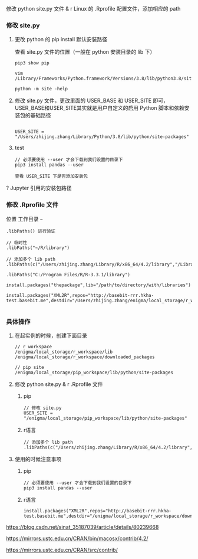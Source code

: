 

修改 python site.py 文件 & r Linux 的 .Rprofile 配置文件，添加相应的 path



### 修改 site.py

1. 更改 python 的 pip install 默认安装路径

   查看 site.py 文件的位置（一般在 python 安装目录的 lib 下）

   ```shell
   pip3 show pip
   
   vim /Library/Frameworks/Python.framework/Versions/3.8/lib/python3.8/site.py
   
   ```

   `python -m site -help`

2. 修改 site.py 文件，更改里面的 USER_BASE 和 USER_SITE 即可，USER_BASE和USER_SITE其实就是用户自定义的启用 Python 脚本和依赖安装包的基础路径

   ```shell
   
   USER_SITE = "/Users/zhijing.zhang/Library/Python/3.8/lib/python/site-packages"
   
   ```

3. test

   ```shell
   // 必须要使用 --user 才会下载到我们设置的目录下
   pip3 install pandas --user
   
   查看 USER_SITE 下是否添加安装包
   
   ```

   

?  Jupyter  引用的安装包路径



### 修改 .Rprofile 文件



位置 工作目录 `~`



```
.libPaths() 进行验证

// 临时性
.libPaths("~/R/library")

// 添加多个 lib path
.libPaths(c("/Users/zhijing.zhang/Library/R/x86_64/4.2/library","/Library/Frameworks/R.framework/Versions/4.2/Resources/library"))
```



```
.libPaths("C:/Program Files/R/R-3.3.1/library")

install.packages("thepackage",lib="/path/to/directory/with/libraries")

install.packages("XML2R",repos="http://basebit-rrr.hkha-test.basebit.me",destdir="/Users/zhijing.zhang/enigma/local_storage/r_workspace/downloaded_packages/",lib="/Users/zhijing.zhang/enigma/local_storage/r_workspace/lib")


```







### 具体操作

1. 在起实例的时候，创建下面目录

   ```
   // r workspace
   /enigma/local_storage/r_workspace/lib
   /enigma/local_storage/r_workspace/downloaded_packages
   
   // pip site
   /enigma/local_storage/pip_workspace/lib/python/site-packages
   ```

   

2. 修改 python site.py & r .Rprofile 文件

   1. pip

      ```
      // 修改 site.py
      USER_SITE = "/enigma/local_storage/pip_workspace/lib/python/site-packages"
      
      ```

   2. r语言

      ```
      // 添加多个 lib path
      .libPaths(c("/Users/zhijing.zhang/Library/R/x86_64/4.2/library","/Library/Frameworks/R.framework/Versions/4.2/Resources/library","/enigma/local_storage/r_workspace/lib"))
      
      ```

      

3. 使用的时候注意事项

   1. pip

      ```
      // 必须要使用 --user 才会下载到我们设置的目录下
      pip3 install pandas --user
      
      ```

   2. r语言

      ```
      install.packages("XML2R",repos="http://basebit-rrr.hkha-test.basebit.me",destdir="/enigma/local_storage/r_workspace/downloaded_packages",lib="/enigma/local_storage/r_workspace/lib")
      
      ```

      











https://blog.csdn.net/sinat_35187039/article/details/80239668

https://mirrors.ustc.edu.cn/CRAN/bin/macosx/contrib/4.2/

https://mirrors.ustc.edu.cn/CRAN/src/contrib/

















